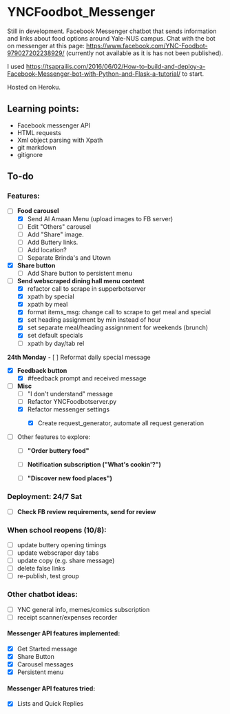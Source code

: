 # YNCFoodbot_Messenger
Still in development.
Facebook Messenger chatbot that sends information and links about food options around Yale-NUS campus. 
Chat with the bot on messenger at this page: https://www.facebook.com/YNC-Foodbot-979027202238929/ (currently not available as it is has not been published). 

I used https://tsaprailis.com/2016/06/02/How-to-build-and-deploy-a-Facebook-Messenger-bot-with-Python-and-Flask-a-tutorial/ to start. 

Hosted on Heroku. 

## Learning points:

- Facebook messenger API
- HTML requests
- Xml object parsing with Xpath
- git markdown
- gitignore

## To-do
### Features:
- [ ] **Food carousel**
    - [X] Send Al Amaan Menu (upload images to FB server)
    - [ ] Edit "Others" carousel
    - [ ] Add "Share" image.
    - [ ] Add Buttery links.
    - [ ] Add location?
    - [ ] Separate Brinda's and Utown

- [X] **Share button**
    - [ ] Add Share button to persistent menu

- [ ] **Send webscraped dining hall menu content**
    - [X] refactor call to scrape in supperbotserver
    - [X] xpath by special
    - [X] xpath by meal
    - [X] format items_msg: change call to scrape to get meal and special
    - [X] set heading assignment by min instead of hour
    - [X] set separate meal/heading assignnment for weekends (brunch)
    - [X] set default specials
    - [ ] xpath by day/tab rel

**24th Monday**
    - [ ] Reformat daily special message


- [X] **Feedback button**
    - [X] #feedback prompt and received message

- [ ] **Misc**
    - [ ] "I don't understand" message
    - [ ] Refactor YNCFoodbotserver.py
    - [X] Refactor messenger settings
        - [X] Create request_generator, automate all request generation


- [ ] Other features to explore:
    - [ ] **"Order buttery food"**
    - [ ] **Notification subscription ("What's cookin'?")**
    - [ ] **"Discover new food places")**


### Deployment: 24/7 Sat
- [ ] **Check FB review requirements, send for review**

### When school reopens (10/8):

- [ ] update buttery opening timings
- [ ] update webscraper day tabs
- [ ] update copy (e.g. share message)
- [ ] delete false links
- [ ] re-publish, test group

### Other chatbot ideas:
- [ ] YNC general info, memes/comics subscription
- [ ] receipt scanner/expenses recorder

#### Messenger API features implemented:
- [X] Get Started message
- [X] Share Button
- [X] Carousel messages
- [X] Persistent menu

#### Messenger API features tried:
- [X] Lists and Quick Replies
